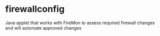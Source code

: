 firewallconfig
==============

Java applet that works with FireMon to assess required firewall changes and will automate approved changes
